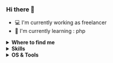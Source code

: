 ### Hi there 👋
- :computer: I'm currently working as freelancer
- :school: I'm currently learning : php

<details>
  <summary><b>Where to find me</b></summary>

[![Github](https://img.shields.io/badge/-Github-181717?style=for-the-badge&logo=Github&logoColor=white)](https://github.com/lalit-8)
[![LinkedIn](https://img.shields.io/badge/-LinkedIn-0077B5?style=for-the-badge&logo=LinkedIn&logoColor=white)](https://www.linkedin.com/in//)

</details>


<details>
  <summary><b>Skills</b></summary>



[![html](https://img.shields.io/badge/html-★★★★★-lightgrey?labelColor=E34F26&logo=HTML5&style=for-the-badge&logoColor=white)](https://www.w3schools.com/html)
[![css](https://img.shields.io/badge/css-★★★★★-lightgrey?labelColor=1572B6&logo=CSS3&style=for-the-badge&logoColor=white)](https://www.w3schools.com/css)
[![javascript](https://img.shields.io/badge/javascript-★★★★-lightgrey?labelColor=F7DF1E&logo=JavaScript&style=for-the-badge&logoColor=black)](https://www.w3schools.com/js)

[![python](https://img.shields.io/badge/python-★★★★-lightgrey?labelColor=3776AB&logo=Python&style=for-the-badge&logoColor=white)](https://www.python.org/)

[![SQLite](https://img.shields.io/badge/SQLite-★★★★-lightgrey?labelColor=003B57&logo=SQLite&style=for-the-badge&logoColor=white)](https://www.sqlite.org/)
[![postgreSQL](https://img.shields.io/badge/PostgreSQL-★★★★★-lightgrey?labelColor=4169E1&logo=PostgreSQL&style=for-the-badge&logoColor=white)](https://www.postgresql.org/)
[![mongoDB](https://img.shields.io/badge/MongoDB-★★★★★-lightgrey?labelColor=47A248&logo=MongoDB&style=for-the-badge&logoColor=white)](https://www.mongodb.com/)

</details>


<details>
  <summary><b>OS & Tools</b></summary>

![Linux](https://img.shields.io/badge/-Linux-FCC624?logo=Linux&style=for-the-badge&logoColor=black)

![vim](https://img.shields.io/badge/-vim-019733?logo=Vim&style=for-the-badge&logoColor=white)

![Git](https://img.shields.io/badge/-Git-F05032?logo=Git&style=for-the-badge&logoColor=white)
![Github](https://img.shields.io/badge/-Github-181717?logo=Github&style=for-the-badge&logoColor=white)

![Django](https://img.shields.io/badge/-Django-092E20?logo=Django&style=for-the-badge&logoColor=white)

</details>

<!--
**lalit-8/lalit-8** is a ✨ _special_ ✨ repository because its `README.md` (this file) appears on your GitHub profile.

Here are some ideas to get you started:

- 🔭 I’m currently working on ...
- 🌱 I’m currently learning ...
- 👯 I’m looking to collaborate on ...
- 🤔 I’m looking for help with ...
- 💬 Ask me about ...
- 📫 How to reach me: ...
- 😄 Pronouns: ...
- ⚡ Fun fact: ...
-->
